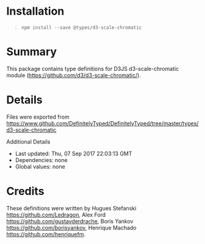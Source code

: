 # Installation
> `npm install --save @types/d3-scale-chromatic`

# Summary
This package contains type definitions for D3JS d3-scale-chromatic module (https://github.com/d3/d3-scale-chromatic/).

# Details
Files were exported from https://www.github.com/DefinitelyTyped/DefinitelyTyped/tree/master/types/d3-scale-chromatic

Additional Details
 * Last updated: Thu, 07 Sep 2017 22:03:13 GMT
 * Dependencies: none
 * Global values: none

# Credits
These definitions were written by Hugues Stefanski <https://github.com/Ledragon>, Alex Ford <https://github.com/gustavderdrache>, Boris Yankov <https://github.com/borisyankov>, Henrique Machado <https://github.com/henriquefm>.
